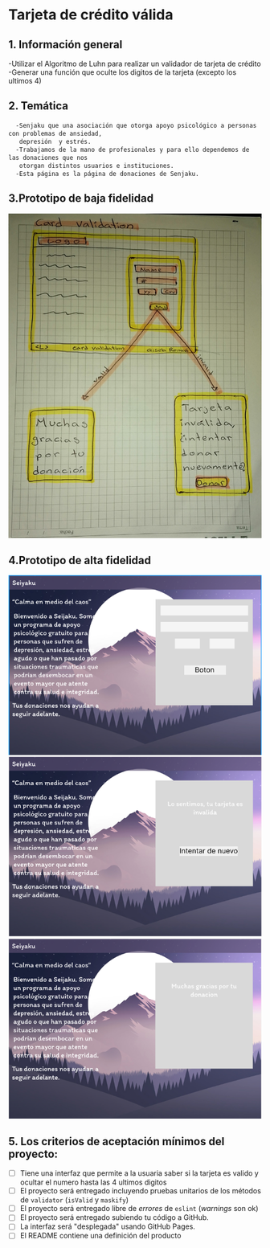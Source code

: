 # Tarjeta de crédito válida

## 1. Información general
   -Utilizar el Algoritmo de Luhn para realizar un validador de tarjeta de crédito 
   -Generar una función que oculte los digitos de la tarjeta (excepto los ultimos 4)
## 2. Temática
      -Senjaku que una asociación que otorga apoyo psicológico a personas con problemas de ansiedad, 
       depresión  y estrés.
      -Trabajamos de la mano de profesionales y para ello dependemos de las donaciones que nos
       otorgan distintos usuarios e instituciones.
      -Esta página es la página de donaciones de Senjaku.
        
## 3.Prototipo de baja fidelidad
  ![Prototipo](IMG_20221028_074723.jpg)


## 4.Prototipo de alta fidelidad

  ![Seijaku1](seijaku1.png)
  ![Seijaku2](seijaku2.png)
  ![Seijaku3](seijaku3.png)


## 5. Los criterios de aceptación mínimos del proyecto:
* [ ] Tiene una interfaz que permite a la usuaria saber si la tarjeta es valido y ocultar el numero hasta las 4 ultimos digitos
* [ ] El proyecto será entregado incluyendo pruebas unitarios de los métodos de `validator` (`isValid` y `maskify`) 
* [ ] El proyecto será entregado libre de _errores_ de `eslint` (_warnings_ son ok)
* [ ] El proyecto será entregado subiendo tu código a GitHub.
* [ ] La interfaz será "desplegada" usando GitHub Pages. 
* [ ] El README contiene una definición del producto
